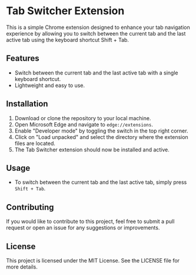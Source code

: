 # Tab Switcher Extension

This is a simple Chrome extension designed to enhance your tab navigation experience by allowing you to switch between the current tab and the last active tab using the keyboard shortcut Shift + Tab.

## Features

- Switch between the current tab and the last active tab with a single keyboard shortcut.
- Lightweight and easy to use.

## Installation

1. Download or clone the repository to your local machine.
2. Open Microsoft Edge and navigate to `edge://extensions`.
3. Enable "Developer mode" by toggling the switch in the top right corner.
4. Click on "Load unpacked" and select the directory where the extension files are located.
5. The Tab Switcher extension should now be installed and active.

## Usage

- To switch between the current tab and the last active tab, simply press `Shift + Tab`.

## Contributing

If you would like to contribute to this project, feel free to submit a pull request or open an issue for any suggestions or improvements.

## License

This project is licensed under the MIT License. See the LICENSE file for more details.